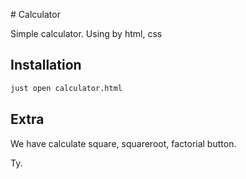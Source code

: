 # Calculator

Simple calculator. Using by html, css

## Installation
```bash
just open calculator.html
```

## Extra

We have calculate square, squareroot, factorial button.

Ty.